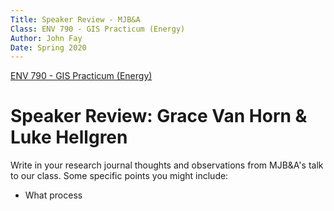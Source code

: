 ```yaml
---
Title: Speaker Review - MJB&A
Class: ENV 790 - GIS Practicum (Energy)
Author: John Fay
Date: Spring 2020
---
```


[ENV 790 - GIS Practicum (Energy)](./index.html)

# Speaker Review: Grace Van Horn & Luke Hellgren

Write in your research journal thoughts and observations from MJB&A's talk to our class. Some specific points you might include:

* What process 

